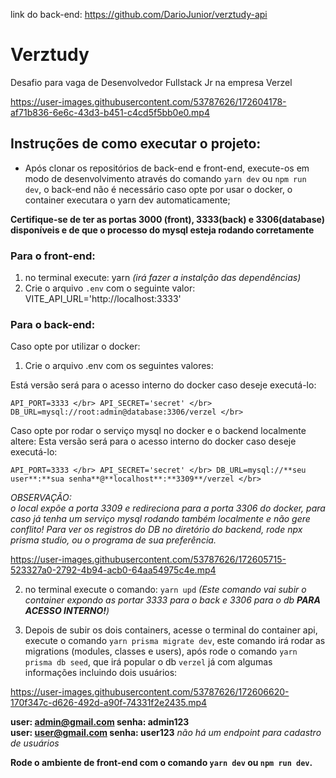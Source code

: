 link do back-end: https://github.com/DarioJunior/verztudy-api
# Verztudy
 Desafio para vaga de Desenvolvedor Fullstack Jr na empresa Verzel


https://user-images.githubusercontent.com/53787626/172604178-af71b836-6e6c-43d3-b451-c4cd5f5bb0e0.mp4


## Instruções de como executar o projeto:

* Após clonar os repositórios de back-end e front-end, execute-os em modo de desenvolvimento através do comando `yarn dev` ou `npm run dev`, o back-end não é necessário caso opte por usar o docker, o container executara o yarn dev automaticamente;

**Certifique-se de ter as portas 3000 (front), 3333(back) e 3306(database) disponíveis e de que o processo do mysql esteja rodando corretamente**

### Para o front-end:
1) no terminal execute: yarn _(irá fazer a instalção das dependências)_
2) Crie o arquivo `.env` com o seguinte valor: VITE_API_URL='http://localhost:3333'

### Para o back-end:

Caso opte por utilizar o docker:
1) Crie o arquivo .env com os seguintes valores: 

Está versão será para o acesso interno do docker caso deseje executá-lo: </br>

`API_PORT=3333 </br>
API_SECRET='secret' </br>
DB_URL=mysql://root:admin@database:3306/verzel </br>`

Caso opte por rodar o serviço mysql no docker e o backend localmente altere:
Esta versão será para o acesso interno do docker caso deseje executá-lo: </br>

`API_PORT=3333 </br>
API_SECRET='secret' </br>
DB_URL=mysql://**seu user**:**sua senha**@**localhost**:**3309**/verzel </br>`

_OBSERVAÇÃO: </br>
o local expõe a porta 3309 e redireciona para a porta 3306 do docker, para caso já tenha um serviço mysql rodando também localmente e não gere conflito!
Para ver os registros do DB no diretório do backend, rode npx prisma studio, ou o programa de sua preferência._


https://user-images.githubusercontent.com/53787626/172605715-523327a0-2792-4b94-acb0-64aa54975c4e.mp4


2) no terminal execute o comando: `yarn upd` _(Este comando vai subir o container expondo as portar 3333 para o back e 3306 para o db **PARA ACESSO INTERNO!**)_</br>


3) Depois de subir os dois containers, acesse o terminal do container api, execute o comando `yarn prisma migrate dev`, este comando irá rodar as migrations (modules, classes e users), após rode o comando `yarn prisma db seed`, que irá popular o db `verzel` já com algumas informações incluindo dois usuários: </br>



https://user-images.githubusercontent.com/53787626/172606620-170f347c-d626-492d-a90f-74331f2e2435.mp4



**user: admin@gmail.com senha: admin123**</br>
**user: user@gmail.com senha: user123** _não há um endpoint para cadastro de usuários_

**Rode o ambiente de front-end com o comando `yarn dev` ou `npm run dev`.** 




